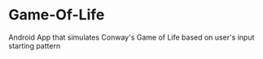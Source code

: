 # Game-Of-Life
Android App that simulates Conway's Game of Life based on user's input starting pattern
